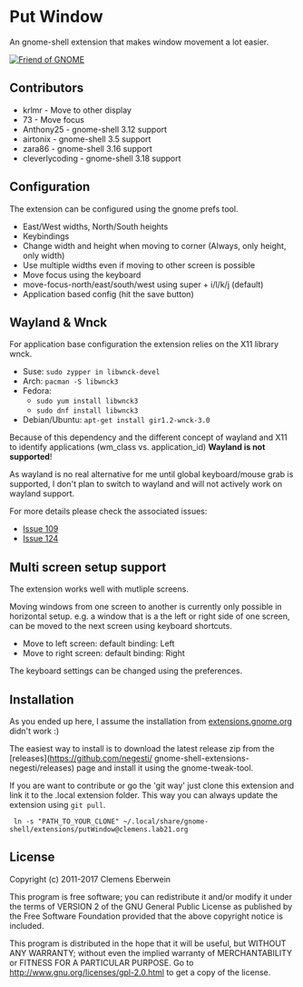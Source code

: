 Put Window
==========


An gnome-shell extension that makes window movement a lot easier.

[![Friend of GNOME](http://www-old.gnome.org/friends/banners/friends-of-gnome.png)](http://www.gnome.org/friends/ "Friend of GNOME")

Contributors
-------------
 * krlmr - Move to other display
 * 73 - Move focus 
 * Anthony25 - gnome-shell 3.12 support
 * airtonix - gnome-shell 3.5 support
 * zara86 - gnome-shell 3.16 support
 * cleverlycoding - gnome-shell 3.18 support

Configuration
-------------

The extension can be configured using the gnome prefs tool.
 * East/West widths, North/South heights  
 * Keybindings
 * Change width and height when moving to corner (Always, only height, only width)
 * Use multiple widths even if moving to other screen is possible
 * Move focus using the keyboard
  * move-focus-north/east/south/west using super + i/l/k/j (default)
 * Application based config (hit the save button)

Wayland & Wnck
-----
For application base configuration the extension relies on the X11 library wnck. 

* Suse: `sudo zypper in libwnck-devel`
* Arch: `pacman -S libwnck3`
* Fedora: 
    * `sudo yum install libwnck3` 
    * `sudo dnf install libwnck3` 
* Debian/Ubuntu: `apt-get install gir1.2-wnck-3.0`

Because of this dependency and the different concept of wayland and X11 to identify applications (wm_class vs. application_id) **Wayland is not supported**!

As wayland is no real alternative for me until global keyboard/mouse grab is supported, I don't plan to switch to wayland and will not actively work on wayland support. 

For more details please check the associated issues: 
* [Issue 109](https://github.com/negesti/gnome-shell-extensions-negesti/issues/109)
* [Issue 124](https://github.com/negesti/gnome-shell-extensions-negesti/issues/124)


Multi screen setup support
-------

The extension works well with mutliple screens.

Moving windows from one screen to another is currently only possible in horizontal setup. e.g. a window that is a the left or right side of one screen, can be moved to the next screen using keyboard shortcuts.

 * Move to left screen: default binding: <Super> <Shift> Left 
 * Move to right screen: default binding: <Super> <Shift> Right

The keyboard settings can be changed using the preferences.

Installation
--------

As you ended up here, I assume the installation from [extensions.gnome.org](https://extensions.gnome.org/extension/39/put-windows/) didn't work :)

The easiest way to install is to download the latest release zip from the [releases](https://github.com/negesti/
gnome-shell-extensions-negesti/releases) page and install it using the gnome-tweak-tool.


If you are want to contribute or go the 'git way' just clone this extension and link it to the .local extension folder. This way you can always update the extension using `git pull`.

     ln -s "PATH_TO_YOUR_CLONE" ~/.local/share/gnome-shell/extensions/putWindow@clemens.lab21.org


License
--------

Copyright (c) 2011-2017 Clemens Eberwein

This program is free software; you can redistribute it and/or
modify it under the terms of VERSION 2 of the GNU General Public
License as published by the Free Software Foundation provided
that the above copyright notice is included.

This program is distributed in the hope that it will be useful,
but WITHOUT ANY WARRANTY; without even the implied warranty of
MERCHANTABILITY or FITNESS FOR A PARTICULAR PURPOSE.
Go to http://www.gnu.org/licenses/gpl-2.0.html to get a copy
of the license.


